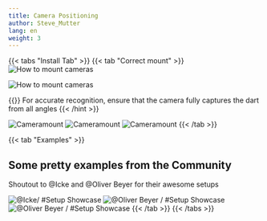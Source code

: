 ```yaml
---
title: Camera Positioning
author: Steve_Mutter
lang: en
weight: 3
---
```


{{< tabs "Install Tab" >}}
{{< tab "Correct mount" >}}
![How to mount cameras](/camera-mount/images/camera_mount_final.png)

![How to mount cameras](/camera-mount/images/camera_mount_side.png)

{{<hint type=info icon=gdoc_info_outline >}}
For accurate recognition, ensure that the camera fully captures the dart from all angles
{{< /hint >}}

![Cameramount](/camera-mount/images/dartboard_arrow_ex_1.png)
![Cameramount](/camera-mount/images/dartboard_arrow_ex_2.png)
![Cameramount](/camera-mount/images/dartboard_arrow_ex_3.png)
{{< /tab >}}

{{< tab "Examples" >}}

## Some pretty examples from the Community

[comment]: <> (Ask for Permission to use the Images from @Icke and @Oliver Beyer via Discord DM / No Response yet)
[comment]: <> (@Oliver Beyer has consented to the use of his images)
[comment]: <> (@Icke has consented to the use of his images)

Shoutout to @Icke and @Oliver Beyer for their awesome setups

![@Icke/ #Setup Showcase](/camera-mount/images/camera_mount_example_1.jpg)
![@Oliver Beyer / #Setup Showcase](/camera-mount/images/camera_mount_example_2.jpg)
![@Oliver Beyer / #Setup Showcase](/camera-mount/images/camera_mount_example_3.jpg)
{{< /tab >}}
{{< /tabs >}}
